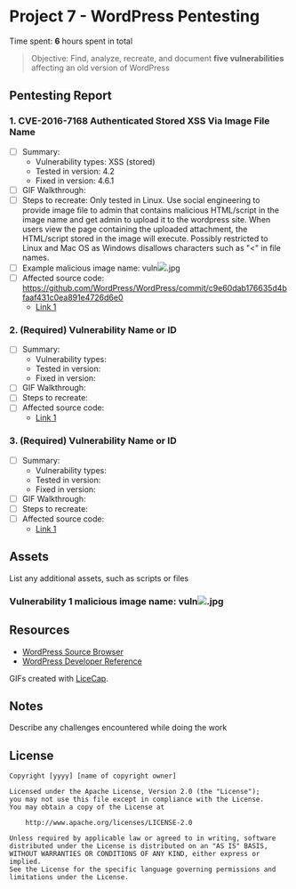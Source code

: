 # Project 7 - WordPress Pentesting

Time spent: **6** hours spent in total

> Objective: Find, analyze, recreate, and document **five vulnerabilities** affecting an old version of WordPress

## Pentesting Report

### 1. CVE-2016-7168 Authenticated Stored XSS Via Image File Name
  - [ ] Summary: 
    - Vulnerability types: XSS (stored)
    - Tested in version: 4.2
    - Fixed in version: 4.6.1
  - [ ] GIF Walkthrough: 
  - [ ] Steps to recreate: Only tested in Linux. Use social engineering to provide image file to admin that contains malicious HTML/script in the image name and get admin to upload it to the wordpress site. When users view the page containing the uploaded attachment, the HTML/script stored in the image will execute. Possibly restricted to Linux and Mac OS as Windows disallows characters such as "<" in file names.
  - [ ] Example malicious image name: vuln<img src=a onerror=alert(document.cookie)>.jpg
  - [ ] Affected source code: https://github.com/WordPress/WordPress/commit/c9e60dab176635d4bfaaf431c0ea891e4726d6e0
    - [Link 1](https://wpscan.com/vulnerability/e84eaf3f-677a-465a-8f96-ea4cf074c980)
### 2. (Required) Vulnerability Name or ID
  - [ ] Summary: 
    - Vulnerability types:
    - Tested in version:
    - Fixed in version: 
  - [ ] GIF Walkthrough: 
  - [ ] Steps to recreate: 
  - [ ] Affected source code:
    - [Link 1](https://core.trac.wordpress.org/browser/tags/version/src/source_file.php)
### 3. (Required) Vulnerability Name or ID
  - [ ] Summary: 
    - Vulnerability types:
    - Tested in version:
    - Fixed in version: 
  - [ ] GIF Walkthrough: 
  - [ ] Steps to recreate: 
  - [ ] Affected source code:
    - [Link 1](https://core.trac.wordpress.org/browser/tags/version/src/source_file.php)


## Assets

List any additional assets, such as scripts or files
### Vulnerability 1 malicious image name: vuln<img src=a onerror=alert(document.cookie)>.jpg

## Resources

- [WordPress Source Browser](https://core.trac.wordpress.org/browser/)
- [WordPress Developer Reference](https://developer.wordpress.org/reference/)

GIFs created with [LiceCap](http://www.cockos.com/licecap/).

## Notes

Describe any challenges encountered while doing the work

## License

    Copyright [yyyy] [name of copyright owner]

    Licensed under the Apache License, Version 2.0 (the "License");
    you may not use this file except in compliance with the License.
    You may obtain a copy of the License at

        http://www.apache.org/licenses/LICENSE-2.0

    Unless required by applicable law or agreed to in writing, software
    distributed under the License is distributed on an "AS IS" BASIS,
    WITHOUT WARRANTIES OR CONDITIONS OF ANY KIND, either express or implied.
    See the License for the specific language governing permissions and
    limitations under the License.
